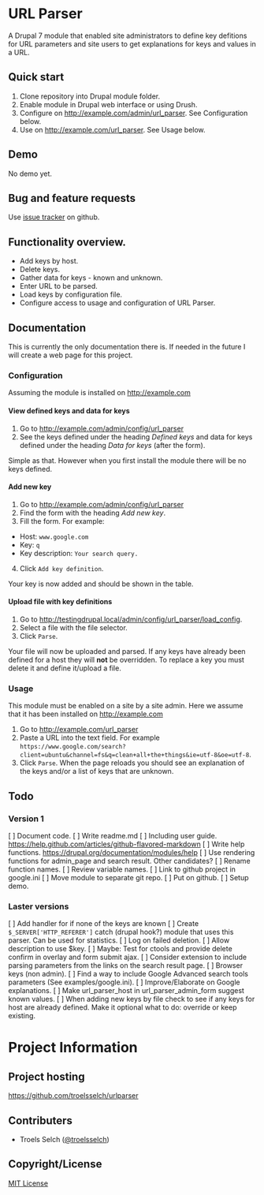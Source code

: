 # URL Parser
A Drupal 7 module that enabled site administrators to define key defitions 
for URL parameters and site users to get explanations for keys and values 
in a URL.

## Quick start
1. Clone repository into Drupal module folder.
2. Enable module in Drupal web interface or using Drush.
3. Configure on http://example.com/admin/url_parser. See Configuration below.
4. Use on http://example.com/url_parser. See Usage below.

## Demo
No demo yet.

## Bug and feature requests
Use [issue tracker](troelsselch/urlparser/issues) on github.

## Functionality overview.
- Add keys by host.
- Delete keys.
- Gather data for keys - known and unknown.
- Enter URL to be parsed.
- Load keys by configuration file.
- Configure access to usage and configuration of URL Parser.

## Documentation
This is currently the only documentation there is. If needed in the 
future I will create a web page for this project.

### Configuration
Assuming the module is installed on http://example.com

#### View defined keys and data for keys
1. Go to http://example.com/admin/config/url_parser
2. See the keys defined under the heading *Defined keys* and data 
for keys defined under the heading *Data for keys* (after the form).

Simple as that. However when you first install the module there will 
be no keys defined.

#### Add new key
1. Go to http://example.com/admin/config/url_parser
2. Find the form with the heading *Add new key*.
3. Fill the form. For example:
  * Host: `www.google.com`
  * Key: `q`
  * Key description: `Your search query.`
4. Click `Add key definition`.

Your key is now added and should be shown in the table.

#### Upload file with key definitions
1. Go to http://testingdrupal.local/admin/config/url_parser/load_config.
2. Select a file with the file selector.
3. Click `Parse`.

Your file will now be uploaded and parsed. If any keys have already 
been defined for a host they will **not** be overridden. To replace a 
key you must delete it and define it/upload a file.

### Usage
This module must be enabled on a site by a site admin. Here we assume 
that it has been installed on http://example.com
1. Go to http://example.com/url_parser
2. Paste a URL into the text field. For example `https://www.google.com/search?client=ubuntu&channel=fs&q=clean+all+the+things&ie=utf-8&oe=utf-8`.
3. Click `Parse`.
When the page reloads you should see an explanation of the keys and/or a list of keys that are unknown.

## Todo
### Version 1
[ ] Document code.
[ ] Write readme.md
  [ ] Including user guide.
  https://help.github.com/articles/github-flavored-markdown
[ ] Write help functions.
  https://drupal.org/documentation/modules/help
[ ] Use rendering functions for admin_page and search result. Other candidates?
[ ] Rename function names.
[ ] Review variable names.
[ ] Link to github project in google.ini
[ ] Move module to separate git repo.
[ ] Put on github.
[ ] Setup demo.

### Laster versions
[ ] Add handler for if none of the keys are known
[ ] Create `$_SERVER['HTTP_REFERER']` catch (drupal hook?) module that uses this parser. Can be used for statistics.
[ ] Log on failed deletion.
[ ] Allow description to use $key.
[ ] Maybe: Test for ctools and provide delete confirm in overlay and form submit ajax.
[ ] Consider extension to include parsing parameters from the links on the search result page.
[ ] Browser keys (non admin).
[ ] Find a way to include Google Advanced search tools parameters (See examples/google.ini).
[ ] Improve/Elaborate on Google explanations.
[ ] Make url_parser_host in url_parser_admin_form suggest known values.
[ ] When adding new keys by file check to see if any keys for host are already defined. Make it optional what to do: override or keep existing.

# Project Information
## Project hosting
https://github.com/troelsselch/urlparser

## Contributers
- Troels Selch ([@troelsselch](https://twitter.com/troelsselch))

## Copyright/License
[MIT License](./LICENSE)

